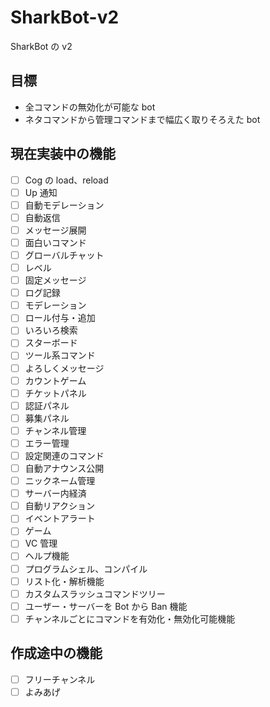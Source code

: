 # SharkBot-v2

SharkBot の v2

## 目標

- 全コマンドの無効化が可能な bot
- ネタコマンドから管理コマンドまで幅広く取りそろえた bot

## 現在実装中の機能

- [ ] Cog の load、reload
- [ ] Up 通知
- [ ] 自動モデレーション
- [ ] 自動返信
- [ ] メッセージ展開
- [ ] 面白いコマンド
- [ ] グローバルチャット
- [ ] レベル
- [ ] 固定メッセージ
- [ ] ログ記録
- [ ] モデレーション
- [ ] ロール付与・追加
- [ ] いろいろ検索
- [ ] スターボード
- [ ] ツール系コマンド
- [ ] よろしくメッセージ
- [ ] カウントゲーム
- [ ] チケットパネル
- [ ] 認証パネル
- [ ] 募集パネル
- [ ] チャンネル管理
- [ ] エラー管理
- [ ] 設定関連のコマンド
- [ ] 自動アナウンス公開
- [ ] ニックネーム管理
- [ ] サーバー内経済
- [ ] 自動リアクション
- [ ] イベントアラート
- [ ] ゲーム
- [ ] VC 管理
- [ ] ヘルプ機能
- [ ] プログラムシェル、コンパイル
- [ ] リスト化・解析機能
- [ ] カスタムスラッシュコマンドツリー
- [ ] ユーザー・サーバーを Bot から Ban 機能
- [ ] チャンネルごとにコマンドを有効化・無効化可能機能

## 作成途中の機能

- [ ] フリーチャンネル
- [ ] よみあげ
